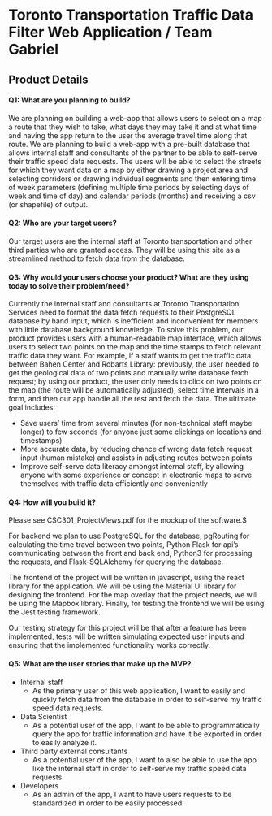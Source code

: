 # Toronto Transportation Traffic Data Filter Web Application / Team Gabriel

## Product Details
 
#### Q1: What are you planning to build?

We are planning on building a web-app that allows users to select on a map a route that they wish to take, what days they may take it and at what time and having the app return to the user the average travel time along that route. We are planning to build a web-app with a pre-built database that allows internal staff and consultants of the partner to be able to self-serve their traffic speed data requests. The users will be able to select the streets for which they want data on a map by either drawing a project area and selecting corridors or drawing individual segments and then entering time of week parameters (defining multiple time periods by selecting days of week and time of day) and calendar periods (months) and receiving a csv (or shapefile) of output.

#### Q2: Who are your target users?

Our target users are the internal staff at Toronto transportation and other third parties who are granted access. They will be using this site as a streamlined method to fetch data from the database.

#### Q3: Why would your users choose your product? What are they using today to solve their problem/need?

Currently the internal staff and consultants at Toronto Transportation Services need to format the data fetch requests to their PostgreSQL database by hand input, which is inefficient and inconvenient for members with little database background knowledge. To solve this problem, our product provides users with a human-readable map interface, which allows users to select two points on the map and the time stamps to fetch relevant traffic data they want. For example, if a staff wants to get the traffic data between Bahen Center and Robarts Library: previously, the user needed to get the geological data of two points and manually write database fetch request; by using our product, the user only needs to click on two points on the map (the route will be automatically adjusted), select time intervals in a form, and then our app handle all the rest and fetch the data. The ultimate goal includes:
 * Save users’ time from several minutes (for non-technical staff maybe longer) to few seconds (for anyone just some clickings on locations and timestamps)
 * More accurate data, by reducing chance of wrong data fetch request input (human mistake) and assists in adjusting routes between points
 * Improve self-serve data literacy amongst internal staff, by allowing anyone with some experience or concept in electronic maps to serve themselves with traffic data efficiently and conveniently 

#### Q4: How will you build it?

Please see CSC301_ProjectViews.pdf for the mockup of the software.$

For backend we plan to use PostgreSQL for the database, pgRouting for calculating the time travel between two points, Python Flask for api’s communicating between the front and back end, Python3 for processing the requests, and Flask-SQLAlchemy for querying the database.

The frontend of the project will be written in javascript, using the react library for the application. We will be using the Material UI library for designing the frontend. For the map overlay that the project needs, we will be using the Mapbox library. Finally, for testing the frontend we will be using the Jest testing framework.

Our testing strategy for this project will be that after a feature has been implemented, tests will be written simulating expected user inputs and ensuring that the implemented functionality works correctly.

#### Q5: What are the user stories that make up the MVP?
 * Internal staff
    * As the primary user of this web application, I want to easily and quickly fetch data from the database in order to self-serve my traffic speed data requests.
* Data Scientist 
    * As a potential user of the app, I want to be able to programmatically query the app for traffic information and have it be exported in order to easily analyze it.
 * Third party external consultants
    * As a potential user of the app, I want to also be able to use the app like the internal staff  in order to self-serve my traffic speed data requests.
 * Developers 
    * As an admin of the app, I want to have users requests to be standardized in order to be easily processed.